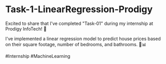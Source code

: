 # Task-1-LinearRegression-Prodigy

Excited to share that I've completed "Task-01" during my internship at Prodigy InfoTech! 🌟

I've implemented a linear regression model to predict house prices based on their square footage, number of bedrooms, and bathrooms. 🏡📊

#Internship #MachineLearning
